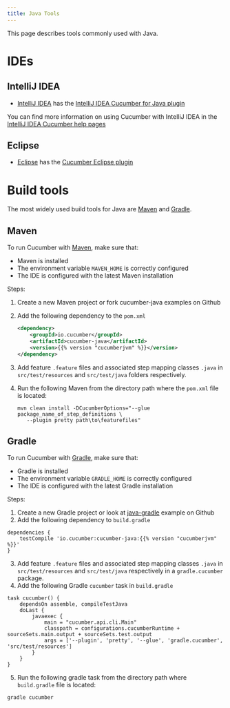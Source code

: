 ```yaml
---
title: Java Tools
---
```


This page describes tools commonly used with Java.

# IDEs

## IntelliJ IDEA

- [IntelliJ IDEA](https://www.jetbrains.com/idea/) has the [IntelliJ IDEA Cucumber for Java plugin](https://plugins.jetbrains.com/plugin/7212-cucumber-for-java)

You can find more information on using Cucumber with IntelliJ IDEA in the [IntelliJ IDEA Cucumber help pages](https://www.jetbrains.com/idea/help/cucumber.html)

## Eclipse

- [Eclipse](https://www.eclipse.org/) has the [Cucumber Eclipse plugin](https://cucumber.github.io/cucumber-eclipse/)

# Build tools
The most widely used build tools for Java are [Maven](#maven) and [Gradle](#gradle).

## Maven

To run Cucumber with [Maven](https://maven.apache.org/), make sure that:

- Maven is installed
- The environment variable `MAVEN_HOME` is correctly configured
- The IDE is configured with the latest Maven installation

Steps:

1.  Create a new Maven project or fork cucumber-java examples on Github
2.  Add the following dependency to the `pom.xml`

    ```xml
    <dependency>
        <groupId>io.cucumber</groupId>
      	<artifactId>cucumber-java</artifactId>
      	<version>{{% version "cucumberjvm" %}}</version>
    </dependency>
    ```

3.  Add feature `.feature` files and associated step mapping classes `.java` in `src/test/resources` and `src/test/java` folders respectively.
4.  Run the following Maven from the directory path where the `pom.xml` file is located:

    ```shell
    mvn clean install -DCucumberOptions="--glue package_name_of_step_definitions \
       --plugin pretty path\to\featurefiles"
    ```

## Gradle

To run Cucumber with [Gradle](https://gradle.org/), make sure that:

- Gradle is installed
- The environment variable `GRADLE_HOME` is correctly configured
- The IDE is configured with the latest Gradle installation

Steps:

1.  Create a new Gradle project or look at [java-gradle](https://github.com/cucumber/cucumber-jvm/tree/master/examples/java-gradle) example on Github
2.  Add the following dependency to `build.gradle`

```
dependencies {
    testCompile 'io.cucumber:cucumber-java:{{% version "cucumberjvm" %}}'
}
```

3.  Add feature `.feature` files and associated step mapping classes `.java` in `src/test/resources` and `src/test/java` respectively in a `gradle.cucumber` package.
4.  Add the following Gradle `cucumber` task in `build.gradle`

```
task cucumber() {
    dependsOn assemble, compileTestJava
    doLast {
        javaexec {
            main = "cucumber.api.cli.Main"
            classpath = configurations.cucumberRuntime + sourceSets.main.output + sourceSets.test.output
            args = ['--plugin', 'pretty', '--glue', 'gradle.cucumber', 'src/test/resources']
        }
    }
}
```

5.  Run the following gradle task from the directory path where `build.gradle` file is located:

```shell
gradle cucumber
```